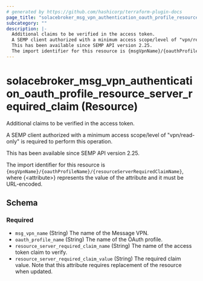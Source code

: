 ```yaml
---
# generated by https://github.com/hashicorp/terraform-plugin-docs
page_title: "solacebroker_msg_vpn_authentication_oauth_profile_resource_server_required_claim Resource - solacebroker"
subcategory: ""
description: |-
  Additional claims to be verified in the access token.
  A SEMP client authorized with a minimum access scope/level of "vpn/read-only" is required to perform this operation.
  This has been available since SEMP API version 2.25.
  The import identifier for this resource is {msgVpnName}/{oauthProfileName}/{resourceServerRequiredClaimName}, where {&lt;attribute&gt;} represents the value of the attribute and it must be URL-encoded.
---
```


# solacebroker_msg_vpn_authentication_oauth_profile_resource_server_required_claim (Resource)

Additional claims to be verified in the access token.



A SEMP client authorized with a minimum access scope/level of "vpn/read-only" is required to perform this operation.

This has been available since SEMP API version 2.25.

The import identifier for this resource is `{msgVpnName}/{oauthProfileName}/{resourceServerRequiredClaimName}`, where {&lt;attribute&gt;} represents the value of the attribute and it must be URL-encoded.



<!-- schema generated by tfplugindocs -->
## Schema

### Required

- `msg_vpn_name` (String) The name of the Message VPN.
- `oauth_profile_name` (String) The name of the OAuth profile.
- `resource_server_required_claim_name` (String) The name of the access token claim to verify.
- `resource_server_required_claim_value` (String) The required claim value. Note that this attribute requires replacement of the resource when updated.
